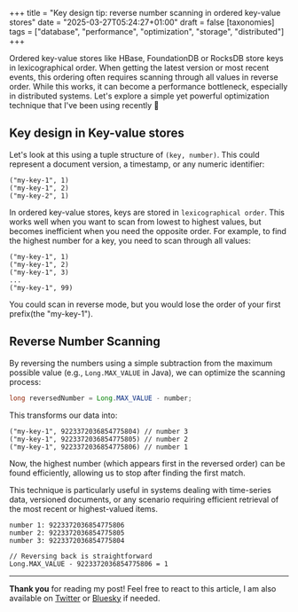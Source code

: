 +++
title = "Key design tip: reverse number scanning in ordered key-value stores"
date = "2025-03-27T05:24:27+01:00"
draft = false
[taxonomies]
tags = ["database", "performance", "optimization", "storage", "distributed"]
+++

Ordered key-value stores like HBase, FoundationDB or RocksDB store keys in lexicographical order. When getting the latest version or most recent events, this ordering often requires scanning through all values in reverse order. While this works, it can become a performance bottleneck, especially in distributed systems. Let's explore a simple yet powerful optimization technique that I've been using recently 🚀

## Key design in Key-value stores

Let's look at this using a tuple structure of `(key, number)`. This could represent a document version, a timestamp, or any numeric identifier:

```
("my-key-1", 1)
("my-key-1", 2)
("my-key-2", 1)
```

In ordered key-value stores, keys are stored in `lexicographical order`. This works well when you want to scan from lowest to highest values, but becomes inefficient when you need the opposite order. For example, to find the highest number for a key, you need to scan through all values:

```
("my-key-1", 1)
("my-key-1", 2)
("my-key-1", 3)
...
("my-key-1", 99)
```

You could scan in reverse mode, but you would lose the order of your first prefix(the "my-key-1").

## Reverse Number Scanning

By reversing the numbers using a simple subtraction from the maximum possible value (e.g., `Long.MAX_VALUE` in Java), we can optimize the scanning process:

```java
long reversedNumber = Long.MAX_VALUE - number;
```

This transforms our data into:

```
("my-key-1", 9223372036854775804) // number 3
("my-key-1", 9223372036854775805) // number 2
("my-key-1", 9223372036854775806) // number 1
```

Now, the highest number (which appears first in the reversed order) can be found efficiently, allowing us to stop after finding the first match. 

This technique is particularly useful in systems dealing with time-series data, versioned documents, or any scenario requiring efficient retrieval of the most recent or highest-valued items.

```
number 1: 9223372036854775806
number 2: 9223372036854775805
number 3: 9223372036854775804

// Reversing back is straightforward
Long.MAX_VALUE - 9223372036854775806 = 1
```

---

**Thank you** for reading my post! Feel free to react to this article, I am also available on [Twitter](https://twitter.com/PierreZ) or [Bluesky](https://bsky.app/profile/pierrezemb.fr) if needed.